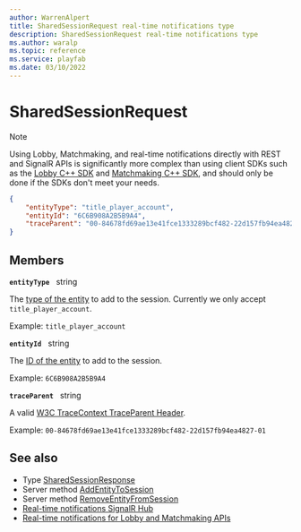 ```yaml
---
author: WarrenAlpert
title: SharedSessionRequest real-time notifications type
description: SharedSessionRequest real-time notifications type
ms.author: waralp
ms.topic: reference
ms.service: playfab
ms.date: 03/10/2022
---
```


# SharedSessionRequest

> [!NOTE]
> Using Lobby, Matchmaking, and real-time notifications directly with REST and
> SignalR APIs is significantly more complex than using client SDKs such as the
> [Lobby C++
> SDK](../../multiplayer/lobby/playfabmultiplayerreference-cpp/pflobby/pflobby_members.md)
> and [Matchmaking C++
> SDK](../../multiplayer/lobby/playfabmultiplayerreference-cpp/pfmatchmaking/pfmatchmaking_members.md),
> and should only be done if the SDKs don't meet your needs.

```json
{
    "entityType": "title_player_account",
    "entityId": "6C6B908A2B5B9A4",
    "traceParent": "00-84678fd69ae13e41fce1333289bcf482-22d157fb94ea4827-01"
}
```

## Members

**`entityType`** &nbsp; string

The [type of the
entity](../../data/entities/available-built-in-entity-types.md#title_player_account)
to add to the session. Currently we only accept `title_player_account`.

Example: `title_player_account`

**`entityId`** &nbsp; string

The [ID of the
entity](../../data/entities/available-built-in-entity-types.md#title_player_account)
to add to the session.

Example: `6C6B908A2B5B9A4`

**`traceParent`** &nbsp; string

A valid [W3C TraceContext TraceParent
Header](https://www.w3.org/TR/trace-context/#traceparent-header).

Example: `00-84678fd69ae13e41fce1333289bcf482-22d157fb94ea4827-01`

## See also

- Type [SharedSessionResponse](shared-session-response.md)
- Server method [AddEntityToSession](../server-methods/add-entity-to-session.md)
- Server method
  [RemoveEntityFromSession](../server-methods/remove-entity-from-session.md)
- [Real-time notifications SignalR Hub](../signalr-hub.md)
- [Real-time notifications for Lobby and Matchmaking APIs](../overview.md)
